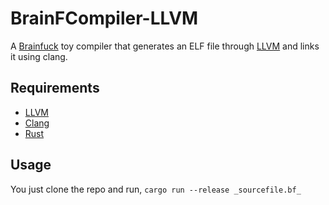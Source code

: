 # BrainFCompiler-LLVM
A [Brainfuck](https://en.wikipedia.org/wiki/Brainfuck) toy compiler that generates an ELF file through [LLVM](https://en.wikipedia.org/wiki/LLVM) and links it using clang.


## Requirements

- [LLVM](https://llvm.org/)
- [Clang](https://en.wikipedia.org/wiki/Clang)
- [Rust](https://www.rust-lang.org/)


## Usage

You just clone the repo and run, ```cargo run --release _sourcefile.bf_```

